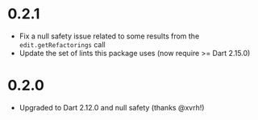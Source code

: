 # 0.2.1

- Fix a null safety issue related to some results from the `edit.getRefactorings` call
- Update the set of lints this package uses (now require >= Dart 2.15.0)

# 0.2.0

- Upgraded to Dart 2.12.0 and null safety (thanks @xvrh!)
